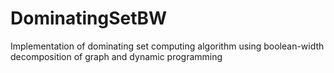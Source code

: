 # DominatingSetBW
Implementation of dominating set computing algorithm using boolean-width decomposition of graph and dynamic programming
